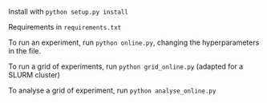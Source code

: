 Install with `python setup.py install`

Requirements in `requirements.txt`

To run an experiment, run `python online.py`, changing the hyperparameters in the file.

To run a grid of experiments, run `python grid_online.py` (adapted for a SLURM cluster)

To analyse a grid of experiment, run `python analyse_online.py`